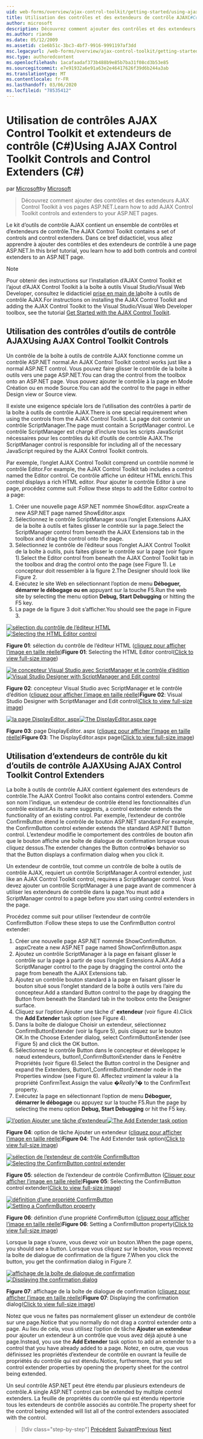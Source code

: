 ```yaml
---
uid: web-forms/overview/ajax-control-toolkit/getting-started/using-ajax-control-toolkit-controls-and-control-extenders-cs
title: Utilisation des contrôles et des extendeurs de contrôle AJAXC#Control Toolkit () | Microsoft Docs
author: microsoft
description: Découvrez comment ajouter des contrôles et des extendeurs AJAX Control Toolkit à vos pages ASP.NET.
ms.author: riande
ms.date: 05/12/2009
ms.assetid: c1e6b51c-3bc3-4bf7-9916-9991197af3dd
msc.legacyurl: /web-forms/overview/ajax-control-toolkit/getting-started/using-ajax-control-toolkit-controls-and-control-extenders-cs
msc.type: authoredcontent
ms.openlocfilehash: 1acafaadaf373b488b9e85b7ba31f08cd3b53e85
ms.sourcegitcommit: e7e91932a6e91a63e2e46417626f39d6b244a3ab
ms.translationtype: MT
ms.contentlocale: fr-FR
ms.lasthandoff: 03/06/2020
ms.locfileid: "78535412"
---
```

# <a name="using-ajax-control-toolkit-controls-and-control-extenders-c"></a><span data-ttu-id="6c994-103">Utilisation de contrôles AJAX Control Toolkit et extendeurs de contrôle (C#)</span><span class="sxs-lookup"><span data-stu-id="6c994-103">Using AJAX Control Toolkit Controls and Control Extenders (C#)</span></span>

<span data-ttu-id="6c994-104">par [Microsoft](https://github.com/microsoft)</span><span class="sxs-lookup"><span data-stu-id="6c994-104">by [Microsoft](https://github.com/microsoft)</span></span>

> <span data-ttu-id="6c994-105">Découvrez comment ajouter des contrôles et des extendeurs AJAX Control Toolkit à vos pages ASP.NET.</span><span class="sxs-lookup"><span data-stu-id="6c994-105">Learn how to add AJAX Control Toolkit controls and extenders to your ASP.NET pages.</span></span>

<span data-ttu-id="6c994-106">Le kit d’outils de contrôle AJAX contient un ensemble de contrôles et d’extendeurs de contrôle.</span><span class="sxs-lookup"><span data-stu-id="6c994-106">The AJAX Control Toolkit contains a set of controls and control extenders.</span></span> <span data-ttu-id="6c994-107">Dans ce bref didacticiel, vous allez apprendre à ajouter des contrôles et des extendeurs de contrôle à une page ASP.NET.</span><span class="sxs-lookup"><span data-stu-id="6c994-107">In this brief tutorial, you learn how to add both controls and control extenders to an ASP.NET page.</span></span>

> [!NOTE] 
> 
> <span data-ttu-id="6c994-108">Pour obtenir des instructions sur l’installation d’AJAX Control Toolkit et l’ajout d’AJAX Control Toolkit à la boîte à outils Visual Studio/Visual Web Developer, consultez le didacticiel [prise en main de la](get-started-with-the-ajax-control-toolkit-cs.md)boîte à outils de contrôle AJAX.</span><span class="sxs-lookup"><span data-stu-id="6c994-108">For instructions on installing the AJAX Control Toolkit and adding the AJAX Control Toolkit to the Visual Studio/Visual Web Developer toolbox, see the tutorial [Get Started with the AJAX Control Toolkit](get-started-with-the-ajax-control-toolkit-cs.md).</span></span>

## <a name="using-ajax-control-toolkit-controls"></a><span data-ttu-id="6c994-109">Utilisation des contrôles d’outils de contrôle AJAX</span><span class="sxs-lookup"><span data-stu-id="6c994-109">Using AJAX Control Toolkit Controls</span></span>

<span data-ttu-id="6c994-110">Un contrôle de la boîte à outils de contrôle AJAX fonctionne comme un contrôle ASP.NET normal.</span><span class="sxs-lookup"><span data-stu-id="6c994-110">An AJAX Control Toolkit control works just like a normal ASP.NET control.</span></span> <span data-ttu-id="6c994-111">Vous pouvez faire glisser le contrôle de la boîte à outils vers une page ASP.NET.</span><span class="sxs-lookup"><span data-stu-id="6c994-111">You can drag the control from the toolbox onto an ASP.NET page.</span></span> <span data-ttu-id="6c994-112">Vous pouvez ajouter le contrôle à la page en Mode Création ou en mode Source.</span><span class="sxs-lookup"><span data-stu-id="6c994-112">You can add the control to the page in either Design view or Source view.</span></span>

<span data-ttu-id="6c994-113">Il existe une exigence spéciale lors de l’utilisation des contrôles à partir de la boîte à outils de contrôle AJAX.</span><span class="sxs-lookup"><span data-stu-id="6c994-113">There is one special requirement when using the controls from the AJAX Control Toolkit.</span></span> <span data-ttu-id="6c994-114">La page doit contenir un contrôle ScriptManager.</span><span class="sxs-lookup"><span data-stu-id="6c994-114">The page must contain a ScriptManager control.</span></span> <span data-ttu-id="6c994-115">Le contrôle ScriptManager est chargé d’inclure tous les scripts JavaScript nécessaires pour les contrôles du kit d’outils de contrôle AJAX.</span><span class="sxs-lookup"><span data-stu-id="6c994-115">The ScriptManager control is responsible for including all of the necessary JavaScript required by the AJAX Control Toolkit controls.</span></span>

<span data-ttu-id="6c994-116">Par exemple, l’onglet AJAX Control Toolkit comprend un contrôle nommé le contrôle Editor.</span><span class="sxs-lookup"><span data-stu-id="6c994-116">For example, the AJAX Control Toolkit tab includes a control named the Editor control.</span></span> <span data-ttu-id="6c994-117">Ce contrôle affiche un éditeur HTML enrichi.</span><span class="sxs-lookup"><span data-stu-id="6c994-117">This control displays a rich HTML editor.</span></span> <span data-ttu-id="6c994-118">Pour ajouter le contrôle Editor à une page, procédez comme suit :</span><span class="sxs-lookup"><span data-stu-id="6c994-118">Follow these steps to add the Editor control to a page:</span></span>

1. <span data-ttu-id="6c994-119">Créer une nouvelle page ASP.NET nommée ShowEditor. aspx</span><span class="sxs-lookup"><span data-stu-id="6c994-119">Create a new ASP.NET page named ShowEditor.aspx</span></span>
2. <span data-ttu-id="6c994-120">Sélectionnez le contrôle ScriptManager sous l’onglet Extensions AJAX de la boîte à outils et faites glisser le contrôle sur la page.</span><span class="sxs-lookup"><span data-stu-id="6c994-120">Select the ScriptManager control from beneath the AJAX Extensions tab in the toolbox and drag the control onto the page.</span></span>
3. <span data-ttu-id="6c994-121">Sélectionnez le contrôle de l’éditeur sous l’onglet AJAX Control Toolkit de la boîte à outils, puis faites glisser le contrôle sur la page (voir figure 1).</span><span class="sxs-lookup"><span data-stu-id="6c994-121">Select the Editor control from beneath the AJAX Control Toolkit tab in the toolbox and drag the control onto the page (see Figure 1).</span></span> <span data-ttu-id="6c994-122">Le concepteur doit ressembler à la figure 2.</span><span class="sxs-lookup"><span data-stu-id="6c994-122">The Designer should look like Figure 2.</span></span>
4. <span data-ttu-id="6c994-123">Exécutez le site Web en sélectionnant l’option de menu **Déboguer, démarrer le débogage ou en** appuyant sur la touche F5.</span><span class="sxs-lookup"><span data-stu-id="6c994-123">Run the web site by selecting the menu option **Debug, Start Debugging** or hitting the F5 key.</span></span>
5. <span data-ttu-id="6c994-124">La page de la figure 3 doit s’afficher.</span><span class="sxs-lookup"><span data-stu-id="6c994-124">You should see the page in Figure 3.</span></span>

<span data-ttu-id="6c994-125">[![sélection du contrôle de l’éditeur HTML](using-ajax-control-toolkit-controls-and-control-extenders-cs/_static/image1.jpg)](using-ajax-control-toolkit-controls-and-control-extenders-cs/_static/image1.png)</span><span class="sxs-lookup"><span data-stu-id="6c994-125">[![Selecting the HTML Editor control](using-ajax-control-toolkit-controls-and-control-extenders-cs/_static/image1.jpg)](using-ajax-control-toolkit-controls-and-control-extenders-cs/_static/image1.png)</span></span>

<span data-ttu-id="6c994-126">**Figure 01**: sélection du contrôle de l’éditeur HTML ([cliquez pour afficher l’image en taille réelle](using-ajax-control-toolkit-controls-and-control-extenders-cs/_static/image2.png))</span><span class="sxs-lookup"><span data-stu-id="6c994-126">**Figure 01**: Selecting the HTML Editor control([Click to view full-size image](using-ajax-control-toolkit-controls-and-control-extenders-cs/_static/image2.png))</span></span>

<span data-ttu-id="6c994-127">[![le concepteur Visual Studio avec ScriptManager et le contrôle d’édition](using-ajax-control-toolkit-controls-and-control-extenders-cs/_static/image2.jpg)](using-ajax-control-toolkit-controls-and-control-extenders-cs/_static/image3.png)</span><span class="sxs-lookup"><span data-stu-id="6c994-127">[![Visual Studio Designer with ScriptManager and Edit control](using-ajax-control-toolkit-controls-and-control-extenders-cs/_static/image2.jpg)](using-ajax-control-toolkit-controls-and-control-extenders-cs/_static/image3.png)</span></span>

<span data-ttu-id="6c994-128">**Figure 02**: concepteur Visual Studio avec ScriptManager et le contrôle d’édition ([cliquez pour afficher l’image en taille réelle](using-ajax-control-toolkit-controls-and-control-extenders-cs/_static/image4.png))</span><span class="sxs-lookup"><span data-stu-id="6c994-128">**Figure 02**: Visual Studio Designer with ScriptManager and Edit control([Click to view full-size image](using-ajax-control-toolkit-controls-and-control-extenders-cs/_static/image4.png))</span></span>

<span data-ttu-id="6c994-129">[![la page DisplayEditor. aspx](using-ajax-control-toolkit-controls-and-control-extenders-cs/_static/image3.jpg)](using-ajax-control-toolkit-controls-and-control-extenders-cs/_static/image5.png)</span><span class="sxs-lookup"><span data-stu-id="6c994-129">[![The DisplayEditor.aspx page](using-ajax-control-toolkit-controls-and-control-extenders-cs/_static/image3.jpg)](using-ajax-control-toolkit-controls-and-control-extenders-cs/_static/image5.png)</span></span>

<span data-ttu-id="6c994-130">**Figure 03**: page DisplayEditor. aspx ([cliquez pour afficher l’image en taille réelle](using-ajax-control-toolkit-controls-and-control-extenders-cs/_static/image6.png))</span><span class="sxs-lookup"><span data-stu-id="6c994-130">**Figure 03**: The DisplayEditor.aspx page([Click to view full-size image](using-ajax-control-toolkit-controls-and-control-extenders-cs/_static/image6.png))</span></span>

## <a name="using-ajax-control-toolkit-control-extenders"></a><span data-ttu-id="6c994-131">Utilisation d’extendeurs de contrôle du kit d’outils de contrôle AJAX</span><span class="sxs-lookup"><span data-stu-id="6c994-131">Using AJAX Control Toolkit Control Extenders</span></span>

<span data-ttu-id="6c994-132">La boîte à outils de contrôle AJAX contient également des extendeurs de contrôle.</span><span class="sxs-lookup"><span data-stu-id="6c994-132">The AJAX Control Toolkit also contains control extenders.</span></span> <span data-ttu-id="6c994-133">Comme son nom l’indique, un extendeur de contrôle étend les fonctionnalités d’un contrôle existant.</span><span class="sxs-lookup"><span data-stu-id="6c994-133">As its name suggests, a control extender extends the functionality of an existing control.</span></span> <span data-ttu-id="6c994-134">Par exemple, l’extendeur de contrôle ConfirmButton étend le contrôle de bouton ASP.NET standard.</span><span class="sxs-lookup"><span data-stu-id="6c994-134">For example, the ConfirmButton control extender extends the standard ASP.NET Button control.</span></span> <span data-ttu-id="6c994-135">L’extendeur modifie le comportement des contrôles de bouton afin que le bouton affiche une boîte de dialogue de confirmation lorsque vous cliquez dessus.</span><span class="sxs-lookup"><span data-stu-id="6c994-135">The extender changes the Button control�s behavior so that the Button displays a confirmation dialog when you click it.</span></span>

<span data-ttu-id="6c994-136">Un extendeur de contrôle, tout comme un contrôle de boîte à outils de contrôle AJAX, requiert un contrôle ScriptManager.</span><span class="sxs-lookup"><span data-stu-id="6c994-136">A control extender, just like an AJAX Control Toolkit control, requires a ScriptManager control.</span></span> <span data-ttu-id="6c994-137">Vous devez ajouter un contrôle ScriptManager à une page avant de commencer à utiliser les extendeurs de contrôle dans la page.</span><span class="sxs-lookup"><span data-stu-id="6c994-137">You must add a ScriptManager control to a page before you start using control extenders in the page.</span></span>

<span data-ttu-id="6c994-138">Procédez comme suit pour utiliser l’extendeur de contrôle ConfirmButton :</span><span class="sxs-lookup"><span data-stu-id="6c994-138">Follow these steps to use the ConfirmButton control extender:</span></span>

1. <span data-ttu-id="6c994-139">Créer une nouvelle page ASP.NET nommée ShowConfirmButton. aspx</span><span class="sxs-lookup"><span data-stu-id="6c994-139">Create a new ASP.NET page named ShowConfirmButton.aspx</span></span>
2. <span data-ttu-id="6c994-140">Ajoutez un contrôle ScriptManager à la page en faisant glisser le contrôle sur la page à partir de sous l’onglet Extensions AJAX.</span><span class="sxs-lookup"><span data-stu-id="6c994-140">Add a ScriptManager control to the page by dragging the control onto the page from beneath the AJAX Extensions tab.</span></span>
3. <span data-ttu-id="6c994-141">Ajoutez un contrôle bouton standard à la page en faisant glisser le bouton situé sous l’onglet standard de la boîte à outils vers l’aire du concepteur.</span><span class="sxs-lookup"><span data-stu-id="6c994-141">Add a standard Button control to the page by dragging the Button from beneath the Standard tab in the toolbox onto the Designer surface.</span></span>
4. <span data-ttu-id="6c994-142">Cliquez sur l’option Ajouter une tâche d' **extendeur** (voir figure 4).</span><span class="sxs-lookup"><span data-stu-id="6c994-142">Click the **Add Extender** task option (see Figure 4).</span></span>
5. <span data-ttu-id="6c994-143">Dans la boîte de dialogue Choisir un extendeur, sélectionnez ConfirmButtonExtender (voir la figure 5), puis cliquez sur le bouton OK.</span><span class="sxs-lookup"><span data-stu-id="6c994-143">In the Choose Extender dialog, select ConfirmButtonExtender (see Figure 5) and click the OK button.</span></span>
6. <span data-ttu-id="6c994-144">Sélectionnez le contrôle Button dans le concepteur et développez le nœud extendeurs, button1\_ConfirmButtonExtender dans le Fenêtre Propriétés (voir figure 6).</span><span class="sxs-lookup"><span data-stu-id="6c994-144">Select the Button control in the Designer and expand the Extenders, Button1\_ConfirmButtonExtender node in the Properties window (see Figure 6).</span></span> <span data-ttu-id="6c994-145">Affectez *vraiment* la valeur à la propriété ConfirmText.</span><span class="sxs-lookup"><span data-stu-id="6c994-145">Assign the value *�Really?�* to the ConfirmText property.</span></span>
7. <span data-ttu-id="6c994-146">Exécutez la page en sélectionnant l’option de menu **Déboguer, démarrer le débogage** ou appuyez sur la touche F5.</span><span class="sxs-lookup"><span data-stu-id="6c994-146">Run the page by selecting the menu option **Debug, Start Debugging** or hit the F5 key.</span></span>

<span data-ttu-id="6c994-147">[![l’option Ajouter une tâche d’extendeur](using-ajax-control-toolkit-controls-and-control-extenders-cs/_static/image4.jpg)](using-ajax-control-toolkit-controls-and-control-extenders-cs/_static/image7.png)</span><span class="sxs-lookup"><span data-stu-id="6c994-147">[![The Add Extender task option](using-ajax-control-toolkit-controls-and-control-extenders-cs/_static/image4.jpg)](using-ajax-control-toolkit-controls-and-control-extenders-cs/_static/image7.png)</span></span>

<span data-ttu-id="6c994-148">**Figure 04**: option de tâche Ajouter un extendeur ([cliquez pour afficher l’image en taille réelle](using-ajax-control-toolkit-controls-and-control-extenders-cs/_static/image8.png))</span><span class="sxs-lookup"><span data-stu-id="6c994-148">**Figure 04**: The Add Extender task option([Click to view full-size image](using-ajax-control-toolkit-controls-and-control-extenders-cs/_static/image8.png))</span></span>

<span data-ttu-id="6c994-149">[![sélection de l’extendeur de contrôle ConfirmButton](using-ajax-control-toolkit-controls-and-control-extenders-cs/_static/image5.jpg)](using-ajax-control-toolkit-controls-and-control-extenders-cs/_static/image9.png)</span><span class="sxs-lookup"><span data-stu-id="6c994-149">[![Selecting the ConfirmButton control extender](using-ajax-control-toolkit-controls-and-control-extenders-cs/_static/image5.jpg)](using-ajax-control-toolkit-controls-and-control-extenders-cs/_static/image9.png)</span></span>

<span data-ttu-id="6c994-150">**Figure 05**: sélection de l’extendeur de contrôle ConfirmButton ([Cliquer pour afficher l’image en taille réelle](using-ajax-control-toolkit-controls-and-control-extenders-cs/_static/image10.png))</span><span class="sxs-lookup"><span data-stu-id="6c994-150">**Figure 05**: Selecting the ConfirmButton control extender([Click to view full-size image](using-ajax-control-toolkit-controls-and-control-extenders-cs/_static/image10.png))</span></span>

<span data-ttu-id="6c994-151">[![définition d’une propriété ConfirmButton](using-ajax-control-toolkit-controls-and-control-extenders-cs/_static/image6.jpg)](using-ajax-control-toolkit-controls-and-control-extenders-cs/_static/image11.png)</span><span class="sxs-lookup"><span data-stu-id="6c994-151">[![Setting a ConfirmButton property](using-ajax-control-toolkit-controls-and-control-extenders-cs/_static/image6.jpg)](using-ajax-control-toolkit-controls-and-control-extenders-cs/_static/image11.png)</span></span>

<span data-ttu-id="6c994-152">**Figure 06**: définition d’une propriété ConfirmButton ([cliquez pour afficher l’image en taille réelle](using-ajax-control-toolkit-controls-and-control-extenders-cs/_static/image12.png))</span><span class="sxs-lookup"><span data-stu-id="6c994-152">**Figure 06**: Setting a ConfirmButton property([Click to view full-size image](using-ajax-control-toolkit-controls-and-control-extenders-cs/_static/image12.png))</span></span>

<span data-ttu-id="6c994-153">Lorsque la page s’ouvre, vous devez voir un bouton.</span><span class="sxs-lookup"><span data-stu-id="6c994-153">When the page opens, you should see a button.</span></span> <span data-ttu-id="6c994-154">Lorsque vous cliquez sur le bouton, vous recevez la boîte de dialogue de confirmation de la figure 7.</span><span class="sxs-lookup"><span data-stu-id="6c994-154">When you click the button, you get the confirmation dialog in Figure 7.</span></span>

<span data-ttu-id="6c994-155">[![affichage de la boîte de dialogue de confirmation](using-ajax-control-toolkit-controls-and-control-extenders-cs/_static/image7.jpg)](using-ajax-control-toolkit-controls-and-control-extenders-cs/_static/image13.png)</span><span class="sxs-lookup"><span data-stu-id="6c994-155">[![Displaying the confirmation dialog](using-ajax-control-toolkit-controls-and-control-extenders-cs/_static/image7.jpg)](using-ajax-control-toolkit-controls-and-control-extenders-cs/_static/image13.png)</span></span>

<span data-ttu-id="6c994-156">**Figure 07**: affichage de la boîte de dialogue de confirmation ([cliquez pour afficher l’image en taille réelle](using-ajax-control-toolkit-controls-and-control-extenders-cs/_static/image14.png))</span><span class="sxs-lookup"><span data-stu-id="6c994-156">**Figure 07**: Displaying the confirmation dialog([Click to view full-size image](using-ajax-control-toolkit-controls-and-control-extenders-cs/_static/image14.png))</span></span>

<span data-ttu-id="6c994-157">Notez que vous ne faites pas normalement glisser un extendeur de contrôle sur une page.</span><span class="sxs-lookup"><span data-stu-id="6c994-157">Notice that you normally do not drag a control extender onto a page.</span></span> <span data-ttu-id="6c994-158">Au lieu de cela, vous utilisez l’option de tâche **Ajouter un extendeur** pour ajouter un extendeur à un contrôle que vous avez déjà ajouté à une page.</span><span class="sxs-lookup"><span data-stu-id="6c994-158">Instead, you use the **Add Extender** task option to add an extender to a control that you have already added to a page.</span></span> <span data-ttu-id="6c994-159">Notez, en outre, que vous définissez les propriétés d’extendeur de contrôle en ouvrant la feuille de propriétés du contrôle qui est étendu.</span><span class="sxs-lookup"><span data-stu-id="6c994-159">Notice, furthermore, that you set control extender properties by opening the property sheet for the control being extended.</span></span>

<span data-ttu-id="6c994-160">Un seul contrôle ASP.NET peut être étendu par plusieurs extendeurs de contrôle.</span><span class="sxs-lookup"><span data-stu-id="6c994-160">A single ASP.NET control can be extended by multiple control extenders.</span></span> <span data-ttu-id="6c994-161">La feuille de propriétés du contrôle qui est étendu répertorie tous les extendeurs de contrôle associés au contrôle.</span><span class="sxs-lookup"><span data-stu-id="6c994-161">The property sheet for the control being extended will list all of the control extenders associated with the control.</span></span>

> [!div class="step-by-step"]
> <span data-ttu-id="6c994-162">[Précédent](get-started-with-the-ajax-control-toolkit-cs.md)
> [Suivant](creating-a-custom-ajax-control-toolkit-control-extender-cs.md)</span><span class="sxs-lookup"><span data-stu-id="6c994-162">[Previous](get-started-with-the-ajax-control-toolkit-cs.md)
[Next](creating-a-custom-ajax-control-toolkit-control-extender-cs.md)</span></span>
